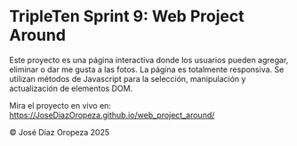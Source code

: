 # TripleTen Sprint 9: Web Project Around

Este proyecto es una página interactiva donde los usuarios pueden agregar, eliminar o dar me gusta a las fotos. La página es totalmente responsiva. Se utilizan métodos de Javascript para la selección, manipulación y actualización de elementos DOM.

Mira el proyecto en vivo en: https://JoseDiazOropeza.github.io/web_project_around/

© José Díaz Oropeza 2025
